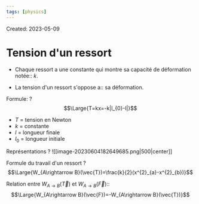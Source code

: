 ```yaml
---
tags: [physics] 
---
```

Created: 2023-05-09

# Tension d'un ressort

- Chaque ressort a une constante qui montre sa capacité de déformation notée:: $k$.
<!--SR:!2025-04-26,434,250-->
- La tension d'un ressort s'oppose a:: sa déformation.
<!--SR:!2024-02-26,59,170-->

Formule:
?
$$\Large{T=kx=-k|l_{0}-l|}$$
- $T$ = tension en Newton
- $k$ = constante
- $l$ = longueur finale
- $l_{0}$ = longueur initiale
<!--SR:!2024-03-17,73,230-->

Représentations
?
![[image-20230604182649685.png|500|center]]
<!--SR:!2024-04-01,45,184-->

Formule du travail d'un ressort
?
$$\Large{W_{A\rightarrow B}(\vec{T})=\frac{k}{2}(x^{2}_{a}-x^{2}_{b})}$$
<!--SR:!2024-03-30,112,222-->


Relation entre $W_{A\rightarrow B}(\vec{T})$ et $W_{A\rightarrow B}(\vec{F})$::$$\Large{W_{A\rightarrow B}(\vec{F})=-W_{A\rightarrow B}(\vec{T})}$$
<!--SR:!2024-06-27,168,241-->